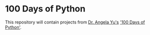 # 100 Days of Python

This repository will contain projects from [Dr. Angela Yu's](https://www.udemy.com/user/4b4368a3-b5c8-4529-aa65-2056ec31f37e/) ['100 Days of Python'](https://www.udemy.com/course/100-days-of-code/).
